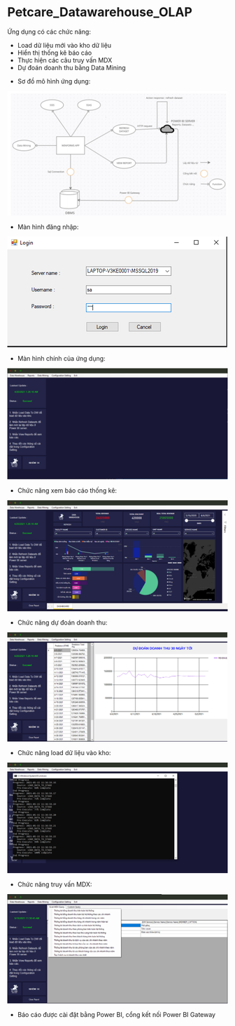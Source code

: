 # Petcare_Datawarehouse_OLAP

Ứng dụng có các chức năng:
+ Load dữ liệu mới vào kho dữ liệu
+ Hiển thị thống kê báo cáo
+ Thực hiện các câu truy vấn MDX
+ Dự đoán doanh thu bằng Data Mining

- Sơ đồ mô hình ứng dụng:

<img src="/scsh/7.PNG"/>

- Màn hình đăng nhập:

<img src="/scsh/1.PNG"/>

- Màn hình chính của ứng dụng:

<img src="/scsh/2.PNG"/>

- Chức năng xem báo cáo thống kê:

<img src="/scsh/3.PNG"/>

- Chức năng dự đoán doanh thu:

<img src="/scsh/4.PNG"/>

- Chức năng load dữ liệu vào kho:

<img src="/scsh/5.PNG"/>

- Chức năng truy vấn MDX:

<img src="/scsh/6.PNG"/>


- Báo cáo được cài đặt bằng Power BI, cổng kết nối Power BI Gateway
